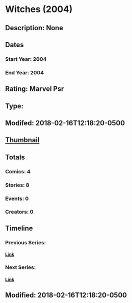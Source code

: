 # Witches (2004)
## Description: None
## Dates
### Start Year: 2004
### End Year: 2004
## Rating: Marvel Psr
## Type: 
## Modifed: 2018-02-16T12:18:20-0500
## [Thumbnail](http://i.annihil.us/u/prod/marvel/i/mg/3/c0/5a87124419ee7.jpg)
## Totals
### Comics: 4
### Stories: 8
### Events: 0
### Creators: 0
## Timeline
### Previous Series: 
#### [Link]()
### Next Series: 
#### [Link]()
## Modified: 2018-02-16T12:18:20-0500